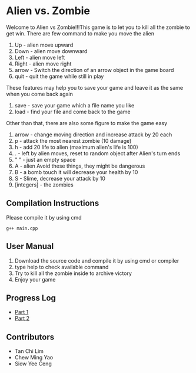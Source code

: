 # Alien vs. Zombie

Welcome to Alien vs Zombie!!!This game is to let you to kill all the zombie to get win. There are few command to make you move the alien
1. Up - alien move upward
2. Down - alien move downward
3. Left - alien move left
4. Right - alien move right
5. arrow - Switch the direction of an arrow object in the game board
6. quit - quit the game while still in play

These features may help you to save your game and leave it as the same when you come back again
1. save - save your game which a file name you like
2. load - find your file and come back to the game

Other than that, there are also some figure to make the game easy
1. arrow - change moving direction and increase attack by 20 each
2. p - attack the most nearest zombie (10 damage)
3. h - add 20 life to alien (maximum alien's life is 100)
4. . - left by alien moves, reset to random object after Alien's turn ends
5. " " - just an empty space
6. A - alien
Avoid these things, they might be dangerous
1. B - a bomb touch it will decrease your health by 10
2. S - Slime, decrease your attack by 10
3. [integers] - the zombies
## Compilation Instructions

Please compile it by using cmd

```
g++ main.cpp
```

## User Manual

1. Download the source code and compile it by using cmd or compiler
2. type help to check available command
3. Try to kill all the zombie inside to archive victory
4. Enjoy your game

## Progress Log

- [Part 1](https://github.com/SiowYeeceng/TMA1201-Assignment/blob/6bbfe62fabbda8f84ab63951f771a24797143c94/PART1.md)
- [Part 2](https://github.com/SiowYeeceng/TCP1101-Assignment_Part2/blob/master/PART2.md)

## Contributors

- Tan Chi Lim
- Chew Ming Yao
- Siow Yee Ceng
